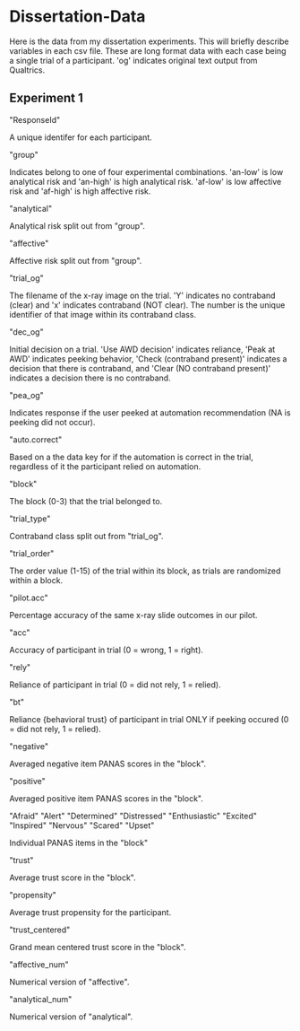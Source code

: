 # Dissertation-Data
Here is the data from my dissertation experiments. This will briefly describe variables in each csv file. These are long format data with each case being a single trial of a participant. 'og' indicates original text output from Qualtrics.

## Experiment 1

"ResponseId"     

A unique identifer for each participant.

"group"          

Indicates belong to one of four experimental combinations. 'an-low' is low analytical risk and 'an-high' is high analytical risk. 'af-low' is low affective risk and 'af-high' is high affective risk.

"analytical"     

Analytical risk split out from "group".

"affective"      

Affective risk split out from "group".

"trial_og"      

The filename of the x-ray image on the trial. 'Y' indicates no contraband (clear) and 'x' indicates contraband (NOT clear). The number is the unique identifier of that image within its contraband class.

"dec_og"         

Initial decision on a trial. 'Use AWD decision' indicates reliance, 'Peak at AWD' indicates peeking behavior, 'Check (contraband present)' indicates a decision that there is contraband, and 'Clear (NO contraband present)' indicates a decision there is no contraband.

"pea_og"  

Indicates response if the user peeked at automation recommendation (NA is peeking did not occur).


"auto.correct"   

Based on a the data key for if the automation is correct in the trial, regardless of it the participant relied on automation.

"block"          

The block (0-3) that the trial belonged to.

"trial_type"    

Contraband class split out from "trial_og".

"trial_order"    

The order value (1-15) of the trial within its block, as trials are randomized within a block.

"pilot.acc"      

Percentage accuracy of the same x-ray slide outcomes in our pilot.

"acc"       

Accuracy of participant in trial (0 = wrong, 1 = right).

"rely"  

Reliance of participant in trial (0 = did not rely, 1 = relied).

"bt"       

Reliance {behavioral trust} of participant in trial ONLY if peeking occured (0 = did not rely, 1 = relied).

"negative"  

Averaged negative item PANAS scores in the "block".

"positive"       

Averaged positive item PANAS scores in the "block".


"Afraid"         "Alert"          "Determined"    "Distressed"     "Enthusiastic"   "Excited"        "Inspired"       "Nervous"       "Scared"         "Upset"          

Individual PANAS items in the "block"

"trust"         

Average trust score in the "block".

"propensity"     

Average trust propensity for the participant.

"trust_centered"

Grand mean centered trust score in the "block".

"affective_num"  

Numerical version of "affective".

"analytical_num"

Numerical version of "analytical".
